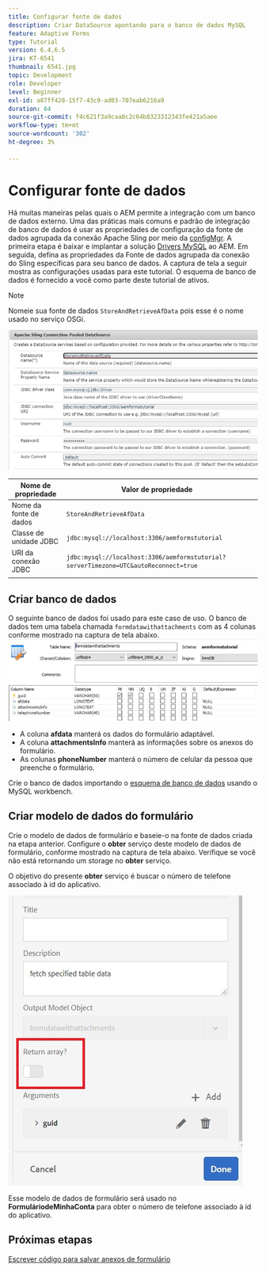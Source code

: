 ```yaml
---
title: Configurar fonte de dados
description: Criar DataSource apontando para o banco de dados MySQL
feature: Adaptive Forms
type: Tutorial
version: 6.4,6.5
jira: KT-6541
thumbnail: 6541.jpg
topic: Development
role: Developer
level: Beginner
exl-id: a87ff428-15f7-43c9-ad03-707eab6216a9
duration: 64
source-git-commit: f4c621f3a9caa8c2c64b8323312343fe421a5aee
workflow-type: tm+mt
source-wordcount: '302'
ht-degree: 3%

---
```


# Configurar fonte de dados

Há muitas maneiras pelas quais o AEM permite a integração com um banco de dados externo. Uma das práticas mais comuns e padrão de integração de banco de dados é usar as propriedades de configuração da fonte de dados agrupada da conexão Apache Sling por meio da [configMgr](http://localhost:4502/system/console/configMgr).
A primeira etapa é baixar e implantar a solução [Drivers MySQL](https://mvnrepository.com/artifact/mysql/mysql-connector-java) ao AEM.
Em seguida, defina as propriedades da Fonte de dados agrupada da conexão do Sling específicas para seu banco de dados. A captura de tela a seguir mostra as configurações usadas para este tutorial. O esquema de banco de dados é fornecido a você como parte deste tutorial de ativos.

>[!NOTE]
>Nomeie sua fonte de dados `StoreAndRetrieveAfData` pois esse é o nome usado no serviço OSGi.


![fonte de dados](assets/data-source.JPG)

| Nome de propriedade | Valor de propriedade |   |
|---------------------|------------------------------------------------------------------------------------|---|
| Nome da fonte de dados | `StoreAndRetrieveAfData` |   |
| Classe de unidade JDBC | `jdbc:mysql://localhost:3306/aemformstutorial` |   |
| URI da conexão JDBC | `jdbc:mysql://localhost:3306/aemformstutorial?serverTimezone=UTC&autoReconnect=true` |   |
|                     |                                                                                    |   |


## Criar banco de dados


O seguinte banco de dados foi usado para este caso de uso. O banco de dados tem uma tabela chamada `formdatawithattachments` com as 4 colunas conforme mostrado na captura de tela abaixo.
![data-base](assets/table-schema.JPG)

* A coluna **afdata** manterá os dados do formulário adaptável.
* A coluna **attachmentsInfo** manterá as informações sobre os anexos do formulário.
* As colunas **phoneNumber** manterá o número de celular da pessoa que preenche o formulário.

Crie o banco de dados importando o [esquema de banco de dados](assets/data-base-schema.sql)
usando o MySQL workbench.

## Criar modelo de dados do formulário

Crie o modelo de dados de formulário e baseie-o na fonte de dados criada na etapa anterior.
Configure o **obter** serviço deste modelo de dados de formulário, conforme mostrado na captura de tela abaixo.
Verifique se você não está retornando um storage no **obter** serviço.

O objetivo do presente **obter** serviço é buscar o número de telefone associado à id do aplicativo.

![get-service](assets/get-service.JPG)

Esse modelo de dados de formulário será usado no **FormuláriodeMinhaConta** para obter o número de telefone associado à id do aplicativo.

## Próximas etapas

[Escrever código para salvar anexos de formulário](./store-form-attachments.md)
